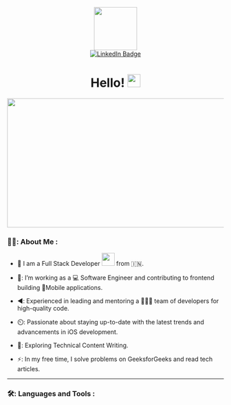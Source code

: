 <div id="header" align="center">
  <img src="https://media.giphy.com/media/R03zWv5p1oNSQd91EP/giphy.gif" width="100"/>
  <div id="badges">
  <a href="https://www.linkedin.com/in/dilip-d-bhuva-643896b6">
    <img src="https://img.shields.io/badge/LinkedIn-blue?style=for-the-badge&logo=linkedin&logoColor=white" alt="LinkedIn Badge"/>
  </a>
  </div>
  <div id="badges">
  <img src="https://komarev.com/ghpvc/?username=ddbhuva&style=flat-square&color=blue" alt=""/>
   </div>
  <h1>
  Hello!
  <img src="https://media.giphy.com/media/hvRJCLFzcasrR4ia7z/giphy.gif" width="30px"/>
  </h1>
  </div>
</div>

 <div align="center">
  <img src="https://media.giphy.com/media/26tn33aiTi1jkl6H6/giphy.gif" width="600" height="300"/>
</div>

### 👨‍💼: About Me :

- 🌝 I am a Full Stack Developer <img src="https://media.giphy.com/media/WUlplcMpOCEmTGBtBW/giphy.gif" width="30"> from 🇮🇳.

- 🔭: I’m working as a 💻 Software Engineer and contributing to frontend building 📱Mobile applications.

- ◀️: Experienced in leading and mentoring a 🧑‍🤝‍🧑 team of developers for high-quality code.
 
- ⏲️: Passionate about staying up-to-date with the latest trends and advancements in iOS development.
 
- 🌱: Exploring Technical Content Writing.
 
- ⚡: In my free time, I solve problems on GeeksforGeeks and read tech articles.

---

### 🛠️: Languages and Tools :


